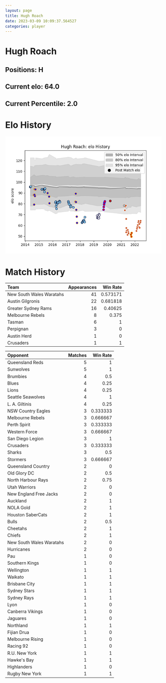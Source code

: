 ```yaml
---  
layout: page  
title: Hugh Roach  
date: 2023-03-09 10:09:37.564527  
categories: player  
---
```

# Hugh Roach

## Positions: H

## Current elo: 64.0

## Current Percentile: 2.0

# Elo History


![elo history](history_HughRoach.png)
# Match History


| Team                     |   Appearances |   Win Rate |
|:-------------------------|--------------:|-----------:|
| New South Wales Waratahs |            41 |   0.573171 |
| Austin Gilgronis         |            22 |   0.681818 |
| Greater Sydney Rams      |            16 |   0.40625  |
| Melbourne Rebels         |             8 |   0.375    |
| Tasman                   |             6 |   1        |
| Perpignan                |             3 |   0        |
| Austin Herd              |             1 |   0        |
| Crusaders                |             1 |   1        |

| Opponent                 |   Matches |   Win Rate |
|:-------------------------|----------:|-----------:|
| Queensland Reds          |         5 |   1        |
| Sunwolves                |         5 |   1        |
| Brumbies                 |         4 |   0.5      |
| Blues                    |         4 |   0.25     |
| Lions                    |         4 |   0.25     |
| Seattle Seawolves        |         4 |   1        |
| L. A. Giltinis           |         4 |   0.25     |
| NSW Country Eagles       |         3 |   0.333333 |
| Melbourne Rebels         |         3 |   0.666667 |
| Perth Spirit             |         3 |   0.333333 |
| Western Force            |         3 |   0.666667 |
| San Diego Legion         |         3 |   1        |
| Crusaders                |         3 |   0.333333 |
| Sharks                   |         3 |   0.5      |
| Stormers                 |         3 |   0.666667 |
| Queensland Country       |         2 |   0        |
| Old Glory DC             |         2 |   0.5      |
| North Harbour Rays       |         2 |   0.75     |
| Utah Warriors            |         2 |   0        |
| New England Free Jacks   |         2 |   0        |
| Auckland                 |         2 |   1        |
| NOLA Gold                |         2 |   1        |
| Houston SaberCats        |         2 |   1        |
| Bulls                    |         2 |   0.5      |
| Cheetahs                 |         2 |   1        |
| Chiefs                   |         2 |   1        |
| New South Wales Waratahs |         2 |   0        |
| Hurricanes               |         2 |   0        |
| Pau                      |         1 |   0        |
| Southern Kings           |         1 |   0        |
| Wellington               |         1 |   1        |
| Waikato                  |         1 |   1        |
| Brisbane City            |         1 |   1        |
| Sydney Stars             |         1 |   1        |
| Sydney Rays              |         1 |   1        |
| Lyon                     |         1 |   0        |
| Canberra Vikings         |         1 |   0        |
| Jaguares                 |         1 |   0        |
| Northland                |         1 |   1        |
| Fijian Drua              |         1 |   0        |
| Melbourne Rising         |         1 |   0        |
| Racing 92                |         1 |   0        |
| R.U. New York            |         1 |   1        |
| Hawke's Bay              |         1 |   1        |
| Highlanders              |         1 |   0        |
| Rugby New York           |         1 |   1        |